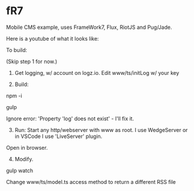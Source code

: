 # fR7

Mobile CMS example, uses FrameWork7, Flux, RiotJS and Pug/Jade.


Here is a youtube of what it looks like:

To build:

(Skip step 1 for now.)
1. Get logging, w/ account on logz.io.
Edit www/ts/initLog w/ your key

2. Build:

npm -i

gulp

Ignore error: 'Property 'log' does not exist' - I'll fix it.


3. Run:
Start any http/webserver with www as root.
I use WedgeServer or 
in VSCode I use 'LiveServer' plugin.

Open in browser.

4. Modify.

gulp watch

Change www/ts/model.ts access method to return a different RSS file

